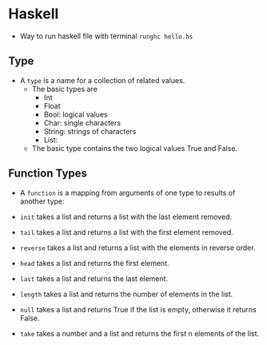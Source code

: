 # Haskell
- Way to run haskell file with terminal `runghc hello.hs`

## Type
- A `type` is a name for a collection of related values.
    - The basic types are 
        - Int
        - Float
        - Bool: logical values 
        - Char: single characters
        - String: strings of characters
        - List: 
    - The basic type contains the two logical values True and False.

## Function Types
- A `function` is a mapping from arguments of one type to results of another type:

- `init` takes a list and returns a list with the last element removed.
- `tail` takes a list and returns a list with the first element removed.
- `reverse` takes a list and returns a list with the elements in reverse order.
- `head` takes a list and returns the first element.
- `last` takes a list and returns the last element.
- `length` takes a list and returns the number of elements in the list.
- `null` takes a list and returns True if the list is empty, otherwise it returns False.
- `take` takes a number and a list and returns the first n elements of the list.

